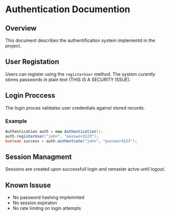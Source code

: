 # Authentication Documention

## Overview
This document describes the authentification system implementd in the project.

## User Registation

Users can register using the `registerUser` method. The system curently stores passwords in plain text (THIS IS A SECURITY ISSUE).

## Login Proccess

The login proces validates user credentials against stored records.

### Example
```java
Authentication auth = new Authentication();
auth.registerUser("john", "password123");
boolean success = auth.authentcate("john", "password123");
```

## Session Managment

Sessions are created upon successfull login and remaster actve until logout.

## Known Issuse

- No password hashing implemnted
- No session expiraton
- No rate limitng on login attempts
